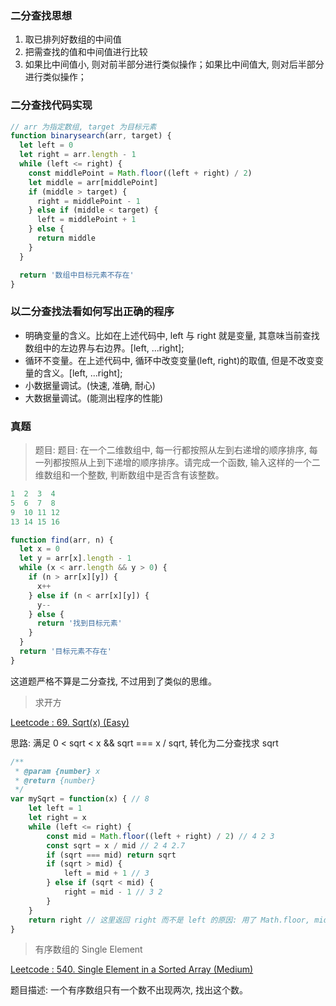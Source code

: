 ### 二分查找思想

1. 取已排列好数组的中间值
2. 把需查找的值和中间值进行比较
3. 如果比中间值小, 则对前半部分进行类似操作；如果比中间值大, 则对后半部分进行类似操作；

### 二分查找代码实现

```js
// arr 为指定数组, target 为目标元素
function binarysearch(arr, target) {
  let left = 0
  let right = arr.length - 1
  while (left <= right) {
    const middlePoint = Math.floor((left + right) / 2)
    let middle = arr[middlePoint]
    if (middle > target) {
      right = middlePoint - 1
    } else if (middle < target) {
      left = middlePoint + 1
    } else {
      return middle
    }
  }

  return '数组中目标元素不存在'
}
```

### 以二分查找法看如何写出正确的程序

* 明确变量的含义。比如在上述代码中, left 与 right 就是变量, 其意味当前查找数组中的左边界与右边界。[left, ...right];
* 循环不变量。在上述代码中, 循环中改变变量(left, right)的取值, 但是不改变变量的含义。[left, ...right];
* 小数据量调试。(快速, 准确, 耐心)
* 大数据量调试。(能测出程序的性能)

### 真题

> 题目: 题目: 在一个二维数组中, 每一行都按照从左到右递增的顺序排序, 每一列都按照从上到下递增的顺序排序。请完成一个函数, 输入这样的一个二维数组和一个整数, 判断数组中是否含有该整数。

```js
1  2  3  4
5  6  7  8
9  10 11 12
13 14 15 16

function find(arr, n) {
  let x = 0
  let y = arr[x].length - 1
  while (x < arr.length && y > 0) {
    if (n > arr[x][y]) {
      x++
    } else if (n < arr[x][y]) {
      y--
    } else {
      return '找到目标元素'
    }
  }
  return '目标元素不存在'
}
```

这道题严格不算是二分查找, 不过用到了类似的思维。

> 求开方

[Leetcode : 69. Sqrt(x) (Easy)](https://leetcode.com/problems/sqrtx/description/)

思路: 满足 0 < sqrt < x && sqrt === x / sqrt, 转化为二分查找求 sqrt

```js
/**
 * @param {number} x
 * @return {number}
 */
var mySqrt = function(x) { // 8
    let left = 1
    let right = x
    while (left <= right) {
        const mid = Math.floor((left + right) / 2) // 4 2 3
        const sqrt = x / mid // 2 4 2.7
        if (sqrt === mid) return sqrt
        if (sqrt > mid) {
            left = mid + 1 // 3
        } else if (sqrt < mid) {
            right = mid - 1 // 3 2
        }
    }
    return right // 这里返回 right 而不是 left 的原因: 用了 Math.floor, mid 会偏小, 相应 sqrt 会偏大
}
```

> 有序数组的 Single Element

[Leetcode : 540. Single Element in a Sorted Array (Medium)](https://leetcode.com/problems/single-element-in-a-sorted-array/description/)

题目描述: 一个有序数组只有一个数不出现两次, 找出这个数。